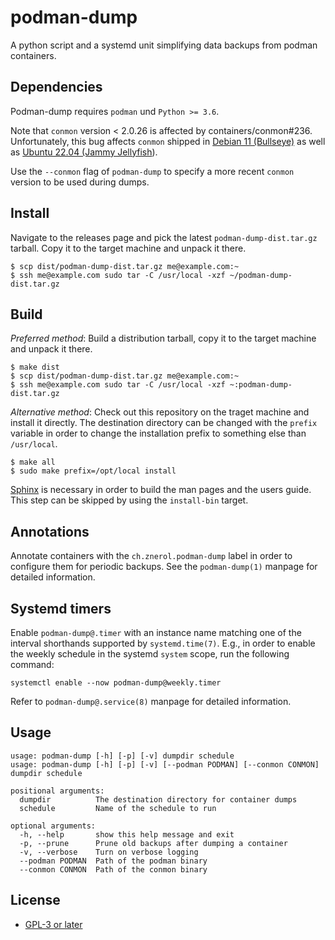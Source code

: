 podman-dump
===========

A python script and a systemd unit simplifying data backups from podman
containers.


Dependencies
------------

Podman-dump requires `podman` und `Python >= 3.6`.

Note that `conmon` version < 2.0.26 is affected by containers/conmon#236.
Unfortunately, this bug affects `conmon` shipped in
[Debian 11 (Bullseye)][conmon bullseye] as well as
[Ubuntu 22.04 (Jammy Jellyfish][conmon jammy]).

Use the `--conmon` flag of `podman-dump` to specify a more recent `conmon`
version to be used during dumps.

[conmon bullseye]: https://packages.debian.org/bullseye/conmon
[conmon jammy]: https://packages.ubuntu.com/jammy/conmon

Install
-------

Navigate to the releases page and pick the latest `podman-dump-dist.tar.gz`
tarball. Copy it to the target machine and unpack it there.

    $ scp dist/podman-dump-dist.tar.gz me@example.com:~
    $ ssh me@example.com sudo tar -C /usr/local -xzf ~/podman-dump-dist.tar.gz


Build
-----

*Preferred method*: Build a distribution tarball, copy it to the target machine
and unpack it there.

    $ make dist
    $ scp dist/podman-dump-dist.tar.gz me@example.com:~
    $ ssh me@example.com sudo tar -C /usr/local -xzf ~:podman-dump-dist.tar.gz

*Alternative method*: Check out this repository on the traget machine and
install it directly. The destination directory can be changed with the `prefix`
variable in order to change the installation prefix to something else than
`/usr/local`.

    $ make all
    $ sudo make prefix=/opt/local install

[Sphinx] is necessary in order to build the man pages and the users guide. This
step can be skipped by using the `install-bin` target.

[Sphinx]: https://www.sphinx-doc.org/


Annotations
-----------

Annotate containers with the `ch.znerol.podman-dump` label in order to
configure them for periodic backups. See the `podman-dump(1)` manpage for
detailed information.


Systemd timers
--------------

Enable `podman-dump@.timer` with an instance name matching one of the interval
shorthands supported by `systemd.time(7)`. E.g., in order to enable the weekly
schedule in the systemd `system` scope, run the following command:

```
systemctl enable --now podman-dump@weekly.timer
```

Refer to `podman-dump@.service(8)` manpage for detailed information.


Usage
-----

```
usage: podman-dump [-h] [-p] [-v] dumpdir schedule
usage: podman-dump [-h] [-p] [-v] [--podman PODMAN] [--conmon CONMON] dumpdir schedule

positional arguments:
  dumpdir          The destination directory for container dumps
  schedule         Name of the schedule to run

optional arguments:
  -h, --help       show this help message and exit
  -p, --prune      Prune old backups after dumping a container
  -v, --verbose    Turn on verbose logging
  --podman PODMAN  Path of the podman binary
  --conmon CONMON  Path of the conmon binary

```


License
-------

* [GPL-3 or later](https://www.gnu.org/licenses/gpl-3.0.en.html)

